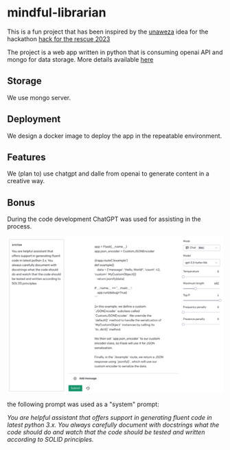 # mindful-librarian
This is a fun project that has been inspired by the [unaweza](https://www.unaweza.org/) idea for the hackathon [hack for the rescue 2023](https://drive.google.com/file/d/1ks9pIIJOhPeMvi25SmeTZC05b7vhSE2u/view)

The project is a web app written in python that is consuming openai API and mongo for data storage. More details available [here](https://challengerocket.com/hack-to-the-rescue/works/mindful-librarian-a24ecb)

## Storage
We use mongo server.

## Deployment
We design a docker image to deploy the app in the repeatable environment.

## Features
We (plan to) use chatgpt and dalle from openai to generate content in a creative way.

## Bonus
During the code development ChatGPT was used for assisting in the process.

![chatbot](assets/img/chatbot_as_code_assistant.png)

the following prompt was used as a "system" prompt:

*You are helpful assistant that offers support in generating fluent code in latest python 3.x. You always carefully document with docstrings what the code should do and watch that the code should be tested and written according to SOLID principles.*
